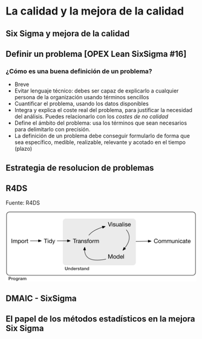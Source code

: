 # La calidad y la mejora de la calidad

## Six Sigma y mejora de la calidad

## Definir un problema [OPEX Lean SixSigma #16]

### ¿Cómo es una buena definición de un problema?

* Breve
* Evitar lenguaje técnico: debes ser capaz de explicarlo a cualquier persona de la organización usando términos sencillos
* Cuantificar el problema, usando los datos disponibles
* Integra y explica el coste real del problema, para justificar la necesidad del análisis. Puedes relacionarlo con los *costes de no calidad*
* Define el ámbito del problema: usa los términos que sean necesarios para delimitarlo con precisión.
* La definición de un problema debe conseguir formularlo de forma que sea específico, medible, realizable, relevante y acotado en el tiempo (plazo)



## Estrategia de resolucion de problemas

## R4DS

Fuente: R4DS

![](01-imagenes\data-science.png)

## DMAIC - SixSigma

## El papel de los métodos estadísticos en la mejora Six Sigma









